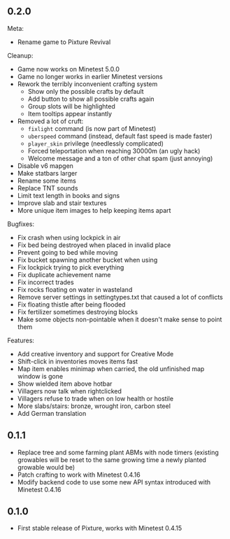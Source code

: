 ## 0.2.0
Meta:
- Rename game to Pixture Revival

Cleanup:
- Game now works on Minetest 5.0.0
- Game no longer works in earlier Minetest versions
- Rework the terribly inconvenient crafting system
    - Show only the possible crafts by default
    - Add button to show all possible crafts again
    - Group slots will be highlighted
    - Item tooltips appear instantly
- Removed a lot of cruft:
    - `fixlight` command (is now part of Minetest)
    - `uberspeed` command (instead, default fast speed is made faster)
    - `player_skin` privilege (needlessly complicated)
    - Forced teleportation when reaching 30000m (an ugly hack)
    - Welcome message and a ton of other chat spam (just annoying)
- Disable v6 mapgen
- Make statbars larger
- Rename some items
- Replace TNT sounds
- Limit text length in books and signs
- Improve slab and stair textures
- More unique item images to help keeping items apart

Bugfixes:
- Fix crash when using lockpick in air
- Fix bed being destroyed when placed in invalid place
- Prevent going to bed while moving
- Fix bucket spawning another bucket when using
- Fix lockpick trying to pick everything
- Fix duplicate achievement name
- Fix incorrect trades
- Fix rocks floating on water in wasteland
- Remove server settings in settingtypes.txt that caused a lot of conflicts
- Fix floating thistle after being flooded
- Fix fertilizer sometimes destroying blocks
- Make some objects non-pointable when it doesn't make sense to point them

Features:
- Add creative inventory and support for Creative Mode
- Shift-click in inventories moves items fast
- Map item enables minimap when carried, the old unfinished map window is gone
- Show wielded item above hotbar
- Villagers now talk when rightclicked
- Villagers refuse to trade when on low health or hostile
- More slabs/stairs: bronze, wrought iron, carbon steel
- Add German translation

## 0.1.1

- Replace tree and some farming plant ABMs with node timers (existing growables
 will be reset to the same growing time a newly planted growable would be)
- Patch crafting to work with Minetest 0.4.16
- Modify backend code to use some new API syntax introduced with Minetest 0.4.16

## 0.1.0

- First stable release of Pixture, works with Minetest 0.4.15
